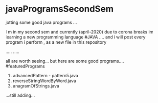 # javaProgramsSecondSem
jotting some good java programs ... 

I m in my second sem and currently (april-2020) due to corona breaks im learning a new programming language #JAVA ....
and i will post every program i perform , as a new file in this repository 


.....
.....

all are worth seeing... but here are some good programs.... #featuredPrograms 

1) advancedPattern - pattern5.java
2) reverseStringWordByWord.java
3) anagramOfStrings.java


...still adding...
